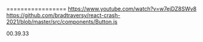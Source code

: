 
=================
https://www.youtube.com/watch?v=w7ejDZ8SWv8
https://github.com/bradtraversy/react-crash-2021/blob/master/src/components/Button.js

00.39.33